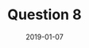 --- 
layout: layouts/questions.njk 
title: Question 8
date: 2019-01-07
question: Do you remember if this happened on our vacation last year?
next: /question-8/
prev: /question-6/
tags:
    - question
---